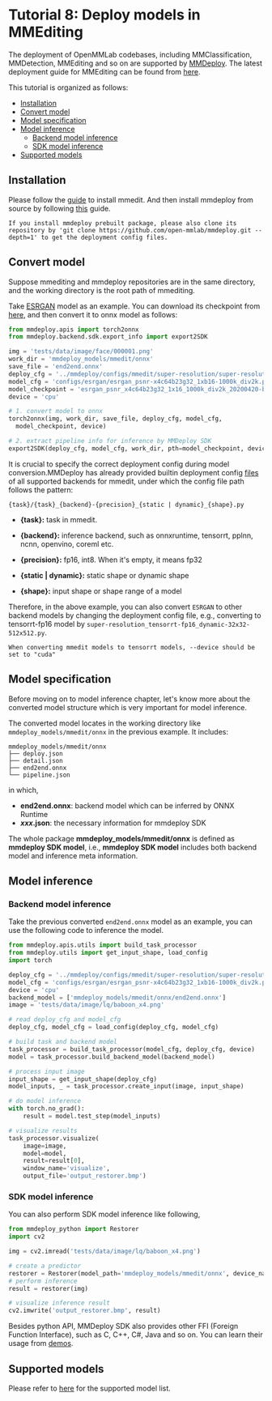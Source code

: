# Tutorial 8: Deploy models in MMEditing

The deployment of OpenMMLab codebases, including MMClassification, MMDetection, MMEditing and so on are supported by [MMDeploy](https://github.com/open-mmlab/mmdeploy).
The latest deployment guide for MMEditing can be found from [here](https://mmdeploy.readthedocs.io/en/latest/04-supported-codebases/mmedit.html).

This tutorial is organized as follows:

- [Installation](#installation)
- [Convert model](#convert-model)
- [Model specification](#model-specification)
- [Model inference](#model-inference)
  - [Backend model inference](#backend-model-inference)
  - [SDK model inference](#sdk-model-inference)
- [Supported models](#supported-models)

## Installation

Please follow the [guide](../get_started/install.md) to install mmedit. And then install mmdeploy from source by following [this](https://mmdeploy.readthedocs.io/en/latest/get_started.html#installation) guide.

```{note}
If you install mmdeploy prebuilt package, please also clone its repository by 'git clone https://github.com/open-mmlab/mmdeploy.git --depth=1' to get the deployment config files.
```

## Convert model

Suppose mmediting and mmdeploy repositories are in the same directory, and the working directory is the root path of mmediting.

Take [ESRGAN](../../../configs/esrgan/esrgan_psnr-x4c64b23g32_1xb16-1000k_div2k.py) model as an example.
You can download its checkpoint from [here](https://download.openmmlab.com/mmediting/restorers/esrgan/esrgan_psnr_x4c64b23g32_1x16_1000k_div2k_20200420-bf5c993c.pth), and then convert it to onnx model as follows:

```python
from mmdeploy.apis import torch2onnx
from mmdeploy.backend.sdk.export_info import export2SDK

img = 'tests/data/image/face/000001.png'
work_dir = 'mmdeploy_models/mmedit/onnx'
save_file = 'end2end.onnx'
deploy_cfg = '../mmdeploy/configs/mmedit/super-resolution/super-resolution_onnxruntime_dynamic.py'
model_cfg = 'configs/esrgan/esrgan_psnr-x4c64b23g32_1xb16-1000k_div2k.py'
model_checkpoint = 'esrgan_psnr_x4c64b23g32_1x16_1000k_div2k_20200420-bf5c993c.pth'
device = 'cpu'

# 1. convert model to onnx
torch2onnx(img, work_dir, save_file, deploy_cfg, model_cfg,
  model_checkpoint, device)

# 2. extract pipeline info for inference by MMDeploy SDK
export2SDK(deploy_cfg, model_cfg, work_dir, pth=model_checkpoint, device=device)
```

It is crucial to specify the correct deployment config during model conversion.MMDeploy has already provided builtin deployment config [files](https://github.com/open-mmlab/mmdeploy/tree/main/configs/mmedit) of all supported backends for mmedit, under which the config file path follows the pattern:

```
{task}/{task}_{backend}-{precision}_{static | dynamic}_{shape}.py
```

- **{task}:** task in mmedit.

- **{backend}:** inference backend, such as onnxruntime, tensorrt, pplnn, ncnn, openvino, coreml etc.

- **{precision}:** fp16, int8. When it's empty, it means fp32

- **{static | dynamic}:** static shape or dynamic shape

- **{shape}:** input shape or shape range of a model

Therefore, in the above example, you can also convert `ESRGAN` to other backend models by changing the deployment config file, e.g., converting to tensorrt-fp16 model by `super-resolution_tensorrt-fp16_dynamic-32x32-512x512.py`.

```{tip}
When converting mmedit models to tensorrt models, --device should be set to "cuda"
```

## Model specification

Before moving on to model inference chapter, let's know more about the converted model structure which is very important for model inference.

The converted model locates in the working directory like `mmdeploy_models/mmedit/onnx` in the previous example. It includes:

```
mmdeploy_models/mmedit/onnx
├── deploy.json
├── detail.json
├── end2end.onnx
└── pipeline.json
```

in which,

- **end2end.onnx**: backend model which can be inferred by ONNX Runtime
- ***xxx*.json**: the necessary information for mmdeploy SDK

The whole package **mmdeploy_models/mmedit/onnx** is defined as **mmdeploy SDK model**, i.e., **mmdeploy SDK model** includes both backend model and inference meta information.

## Model inference

### Backend model inference

Take the previous converted `end2end.onnx` model as an example, you can use the following code to inference the model.

```python
from mmdeploy.apis.utils import build_task_processor
from mmdeploy.utils import get_input_shape, load_config
import torch

deploy_cfg = '../mmdeploy/configs/mmedit/super-resolution/super-resolution_onnxruntime_dynamic.py'
model_cfg = 'configs/esrgan/esrgan_psnr-x4c64b23g32_1xb16-1000k_div2k.py'
device = 'cpu'
backend_model = ['mmdeploy_models/mmedit/onnx/end2end.onnx']
image = 'tests/data/image/lq/baboon_x4.png'

# read deploy_cfg and model_cfg
deploy_cfg, model_cfg = load_config(deploy_cfg, model_cfg)

# build task and backend model
task_processor = build_task_processor(model_cfg, deploy_cfg, device)
model = task_processor.build_backend_model(backend_model)

# process input image
input_shape = get_input_shape(deploy_cfg)
model_inputs, _ = task_processor.create_input(image, input_shape)

# do model inference
with torch.no_grad():
    result = model.test_step(model_inputs)

# visualize results
task_processor.visualize(
    image=image,
    model=model,
    result=result[0],
    window_name='visualize',
    output_file='output_restorer.bmp')
```

### SDK model inference

You can also perform SDK model inference like following,

```python
from mmdeploy_python import Restorer
import cv2

img = cv2.imread('tests/data/image/lq/baboon_x4.png')

# create a predictor
restorer = Restorer(model_path='mmdeploy_models/mmedit/onnx', device_name='cpu', device_id=0)
# perform inference
result = restorer(img)

# visualize inference result
cv2.imwrite('output_restorer.bmp', result)
```

Besides python API, MMDeploy SDK also provides other FFI (Foreign Function Interface), such as C, C++, C#, Java and so on. You can learn their usage from [demos](https://github.com/open-mmlab/mmdeploy/tree/main/demo).

## Supported models

Please refer to [here](https://mmdeploy.readthedocs.io/en/latest/04-supported-codebases/mmedit.html#supported-models) for the supported model list.
